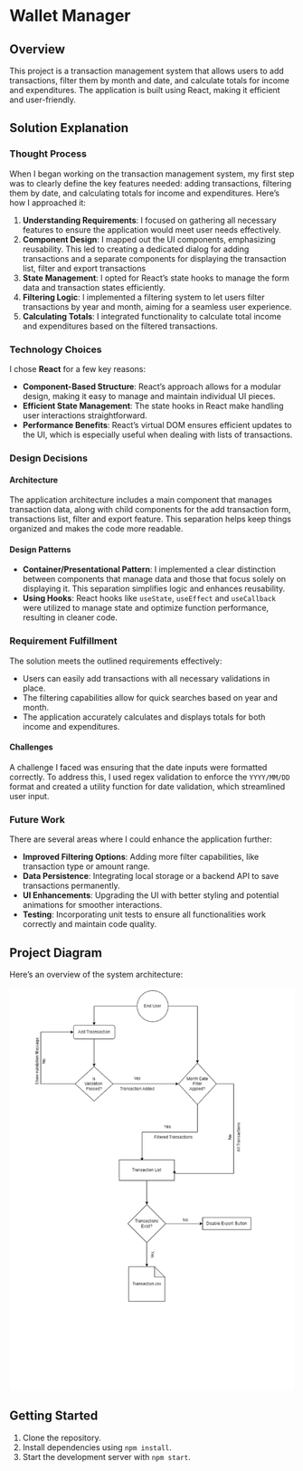 # Wallet Manager

## Overview

This project is a transaction management system that allows users to add transactions, filter them by month and date, and calculate totals for income and expenditures. The application is built using React, making it efficient and user-friendly.

## Solution Explanation

### Thought Process

When I began working on the transaction management system, my first step was to clearly define the key features needed: adding transactions, filtering them by date, and calculating totals for income and expenditures. Here’s how I approached it:

1. **Understanding Requirements**: I focused on gathering all necessary features to ensure the application would meet user needs effectively.
2. **Component Design**: I mapped out the UI components, emphasizing reusability. This led to creating a dedicated dialog for adding transactions and a separate components for displaying the transaction list, filter and export transactions
3. **State Management**: I opted for React’s state hooks to manage the form data and transaction states efficiently.
4. **Filtering Logic**: I implemented a filtering system to let users filter transactions by year and month, aiming for a seamless user experience.
5. **Calculating Totals**: I integrated functionality to calculate total income and expenditures based on the filtered transactions.

### Technology Choices

I chose **React** for a few key reasons:

- **Component-Based Structure**: React’s approach allows for a modular design, making it easy to manage and maintain individual UI pieces.
- **Efficient State Management**: The state hooks in React make handling user interactions straightforward.
- **Performance Benefits**: React’s virtual DOM ensures efficient updates to the UI, which is especially useful when dealing with lists of transactions.

### Design Decisions

#### Architecture

The application architecture includes a main component that manages transaction data, along with child components for the add transaction form, transactions list, filter and export feature. This separation helps keep things organized and makes the code more readable.

#### Design Patterns

- **Container/Presentational Pattern**: I implemented a clear distinction between components that manage data and those that focus solely on displaying it. This separation simplifies logic and enhances reusability.
- **Using Hooks**: React hooks like `useState`, `useEffect` and `useCallback` were utilized to manage state and optimize function performance, resulting in cleaner code.

### Requirement Fulfillment

The solution meets the outlined requirements effectively:

- Users can easily add transactions with all necessary validations in place.
- The filtering capabilities allow for quick searches based on year and month.
- The application accurately calculates and displays totals for both income and expenditures.

#### Challenges

A challenge I faced was ensuring that the date inputs were formatted correctly. To address this, I used regex validation to enforce the `YYYY/MM/DD` format and created a utility function for date validation, which streamlined user input.

### Future Work

There are several areas where I could enhance the application further:

- **Improved Filtering Options**: Adding more filter capabilities, like transaction type or amount range.
- **Data Persistence**: Integrating local storage or a backend API to save transactions permanently.
- **UI Enhancements**: Upgrading the UI with better styling and potential animations for smoother interactions.
- **Testing**: Incorporating unit tests to ensure all functionalities work correctly and maintain code quality.

## Project Diagram

Here’s an overview of the system architecture:

![System Architecture](assets/diagram.png)

## Getting Started

1. Clone the repository.
2. Install dependencies using `npm install`.
3. Start the development server with `npm start`.
